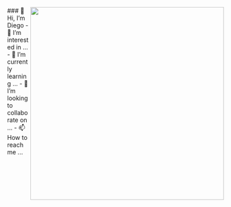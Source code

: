 <img src="" align="right" width="450"/>
### 👋 Hi, I’m Diego
- 👀 I’m interested in ...
- 🌱 I’m currently learning ...
- 💞️ I’m looking to collaborate on ...
- 📫 How to reach me ...

<!---
DIegoRCA/DIegoRCA is a ✨ special ✨ repository because its `README.md` (this file) appears on your GitHub profile.
You can click the Preview link to take a look at your changes.
--->
